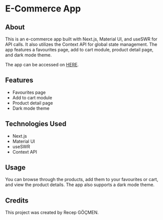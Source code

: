 # E-Commerce App 

## About
This is an e-commerce app built with Next.js, Material UI, and useSWR for API calls. It also utilizes the Context API for global state management. The app features a favourites page, add to cart module, product detail page, and dark mode theme.

The app can be accessed on [HERE](https://buyfromtrendmart.vercel.app/).

## Features

- Favourites page
- Add to cart module
- Product detail page
- Dark mode theme

## Technologies Used

- Next.js
- Material UI
- useSWR
- Context API

## Usage

You can browse through the products, add them to your favourites or cart, and view the product details.
The app also supports a dark mode theme.

## Credits
This project was created by Recep GÖÇMEN.

